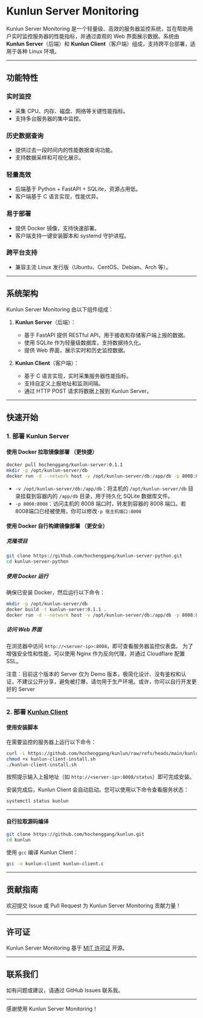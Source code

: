 # Kunlun Server Monitoring

Kunlun Server Monitoring 是一个轻量级、高效的服务器监控系统，旨在帮助用户实时监控服务器的性能指标，并通过直观的 Web 界面展示数据。系统由 **Kunlun Server**（后端）和 **Kunlun Client**（客户端）组成，支持跨平台部署，适用于各种 Linux 环境。

---

## 功能特性

### **实时监控**
- 采集 CPU、内存、磁盘、网络等关键性能指标。
- 支持多台服务器的集中监控。

### **历史数据查询**
- 提供过去一段时间内的性能数据查询功能。
- 支持数据采样和可视化展示。

### **轻量高效**
- 后端基于 Python + FastAPI + SQLite，资源占用低。
- 客户端基于 C 语言实现，性能优异。

### **易于部署**
- 提供 Docker 镜像，支持快速部署。
- 客户端支持一键安装脚本和 systemd 守护进程。

### **跨平台支持**
- 兼容主流 Linux 发行版（Ubuntu、CentOS、Debian、Arch 等）。

---

## 系统架构

Kunlun Server Monitoring 由以下组件组成：

1. **Kunlun Server**（后端）：
   - 基于 FastAPI 提供 RESTful API，用于接收和存储客户端上报的数据。
   - 使用 SQLite 作为轻量级数据库，支持数据持久化。
   - 提供 Web 界面，展示实时和历史监控数据。

2. **Kunlun Client**（客户端）：
   - 基于 C 语言实现，实时采集服务器性能指标。
   - 支持自定义上报地址和监测间隔。
   - 通过 HTTP POST 请求将数据上报到 Kunlun Server。

---

## 快速开始

### 1. 部署 Kunlun Server


#### 使用 Docker 拉取镜像部署 （更快捷）

```bash
docker pull hochenggang/kunlun-server:0.1.1
mkdir -p /opt/kunlun-server/db
docker run -d --network host -v /opt/kunlun-server/db:/app/db -p 8008:8008 hochenggang/kunlun-server:0.1.1

```

- `-v /opt/kunlun-server/db:/app/db`：将主机的 `/opt/kunlun-server/db` 目录挂载到容器内的 `/app/db` 目录，用于持久化 SQLite 数据库文件。
- `-p 8008:8008`：访问主机的 8008 端口时，转发到容器的 8008 端口。若8008端口已经被使用，你可以修改`-p 宿主机端口:8008` 


#### 使用 Docker 自行构建镜像部署 （更安全）

##### 克隆项目

```bash
git clone https://github.com/hochenggang/kunlun-server-python.git
cd kunlun-server-python
```

##### 使用 Docker 运行

确保已安装 Docker，然后运行以下命令：

```bash
mkdir -p /opt/kunlun-server/db
docker build -t kunlun-server:0.1.1 .
docker run -d --network host -v /opt/kunlun-server/db:/app/db -p 8008:8008 kunlun-server:0.1.1
```



##### 访问 Web 界面

在浏览器中访问 `http://<server-ip>:8008`，即可查看服务器监控仪表盘。
为了增强安全性和性能，可以使用 Nginx 作为反向代理，并通过 Cloudflare 配置 SSL。

注意：目前这个版本的 Server 仅为 Demo 版本，极简化设计、没有鉴权和认证，不建议公开分享，避免被打爆，请勿用于生产环境。或许，你可以自行开发更好的 Server

---

### 2. 部署 [Kunlun Client](https://github.com/hochenggang/kunlun)

#### 使用安装脚本

在需要监控的服务器上运行以下命令：

```bash
curl -L https://github.com/hochenggang/kunlun/raw/refs/heads/main/kunlun-client-install.sh -o kunlun-client-install.sh
chmod +x kunlun-client-install.sh
./kunlun-client-install.sh
```

按照提示输入上报地址（如 `http://<server-ip>:8008/status`）即可完成安装。



安装完成后，Kunlun Client 会自动启动。您可以使用以下命令查看服务状态：

```bash
systemctl status kunlun
```

---
#### 自行拉取源码编译


```bash
git clone https://github.com/hochenggang/kunlun.git
cd kunlun
```

使用 `gcc` 编译 Kunlun Client：

```bash
gcc -o kunlun-client kunlun-client.c
```


---

## 贡献指南

欢迎提交 Issue 或 Pull Request 为 Kunlun Server Monitoring 贡献力量！

---

## 许可证

Kunlun Server Monitoring 基于 [MIT 许可证](https://opensource.org/licenses/MIT) 开源。

---

## 联系我们

如有问题或建议，请通过 GitHub Issues 联系我。

---

感谢使用 Kunlun Server Monitoring！